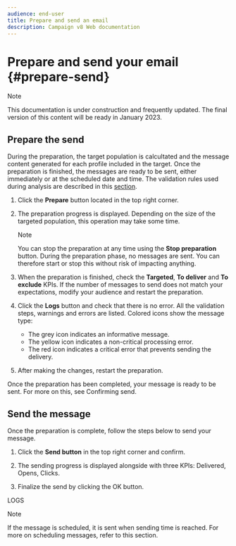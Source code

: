```yaml
---
audience: end-user
title: Prepare and send an email
description: Campaign v8 Web documentation
---
```

# Prepare and send your email {#prepare-send}

>[!NOTE]
>
>This documentation is under construction and frequently updated. The final version of this content will be ready in January 2023.

<!--

	show how to prepare and send the email + the live kpis in the dashboard

like acc when preparation, target calculated then send
real time KPIs, not in AJO. similar to ACS.
exclusion logs, causes
-->

<!--
send also KPIs
-->

## Prepare the send

During the preparation, the target population is calcultated and the message content generated for each profile included in the target. Once the preparation is finished, the messages are ready to be sent, either immediately or at the scheduled date and time. The validation rules used during analysis are described in this [section](https://experienceleague.adobe.com/docs/campaign-classic/using/sending-messages/key-steps-when-creating-a-delivery/steps-validating-the-delivery.html?lang=en#validation-process-with-typologies).

1. Click the **Prepare** button located in the top right corner.

1. The preparation progress is displayed. Depending on the size of the targeted population, this operation may take some time.

    >[!NOTE]
    >
    >You can stop the preparation at any time using the **Stop preparation** button. During the preparation phase, no messages are sent. You can therefore start or stop this without risk of impacting anything.

1. When the preparation is finished, check the **Targeted**, **To deliver** and **To exclude** KPIs. If the number of messages to send does not match your expectations, modify your audience and restart the preparation.

1. Click the **Logs** button and check that there is no error. All the validation steps, warnings and errors are listed. Colored icons show the message type:

    * The grey icon indicates an informative message.
    * The yellow icon indicates a non-critical processing error.
    * The red icon indicates a critical error that prevents sending the delivery. 

1. After making the changes, restart the preparation.

Once the preparation has been completed, your message is ready to be sent. For more on this, see Confirming send.


## Send the message

Once the preparation is complete, follow the steps below to send your message.

1. Click the **Send button** in the top right corner and confirm. 

1. The sending progress is displayed alongside with three KPIs: Delivered, Opens, Clicks.

1. Finalize the send by clicking the OK button.

LOGS

>[!NOTE]
>
>If the message is scheduled, it is sent when sending time is reached. For more on scheduling messages, refer to this section.

